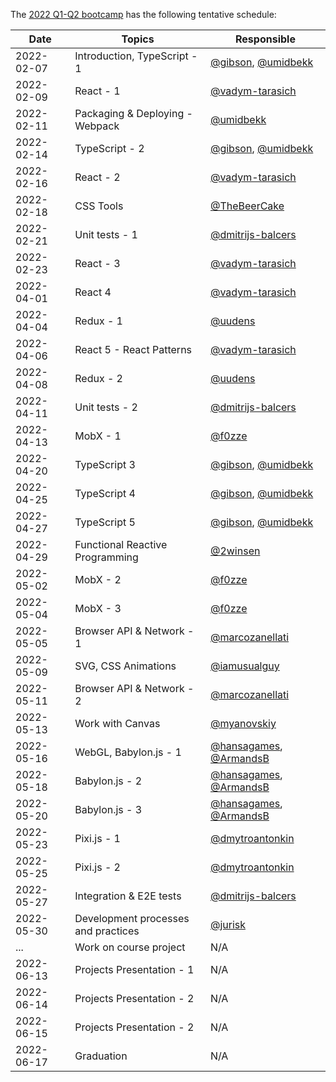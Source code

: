 The [2022 Q1-Q2 bootcamp](https://typescript-bootcamp.evolution.com/) has the following tentative schedule:

| Date       | Topics                                   | Responsible                                                                    |
|------------|------------------------------------------|--------------------------------------------------------------------------------|
| 2022-02-07 | Introduction, TypeScript - 1             | [@gibson](https://github.com/gibson), [@umidbekk](https://github.com/umidbekk) |
| 2022-02-09 | React - 1                                | [@vadym-tarasich](https://github.com/vadym-tarasich)                           |
| 2022-02-11 | Packaging & Deploying - Webpack          | [@umidbekk](https://github.com/umidbekk)                                       |
| 2022-02-14 | TypeScript - 2                           | [@gibson](https://github.com/gibson), [@umidbekk](https://github.com/umidbekk) |
| 2022-02-16 | React - 2                                | [@vadym-tarasich](https://github.com/vadym-tarasich)                           |
| 2022-02-18 | CSS Tools                                | [@TheBeerCake](https://github.com/TheBeerCake)                                 |
| 2022-02-21 | Unit tests - 1                           | [@dmitrijs-balcers](https://github.com/dmitrijs-balcers)                       |
| 2022-02-23 | React - 3                                | [@vadym-tarasich](https://github.com/vadym-tarasich)                           |
| 2022-04-01 | React 4                                  | [@vadym-tarasich](https://github.com/vadym-tarasich)                           |
| 2022-04-04 | Redux - 1                                | [@uudens](https://github.com/uudens)                                           |
| 2022-04-06 | React 5 - React Patterns                 | [@vadym-tarasich](https://github.com/vadym-tarasich)                           |
| 2022-04-08 | Redux - 2                                | [@uudens](https://github.com/uudens)                                           |
| 2022-04-11 | Unit tests - 2                           | [@dmitrijs-balcers](https://github.com/dmitrijs-balcers)                       |
| 2022-04-13 | MobX - 1                                 | [@f0zze](https://github.com/f0zze)                                             |
| 2022-04-20 | TypeScript 3                             | [@gibson](https://github.com/gibson), [@umidbekk](https://github.com/umidbekk) |
| 2022-04-25 | TypeScript 4                             | [@gibson](https://github.com/gibson), [@umidbekk](https://github.com/umidbekk) |
| 2022-04-27 | TypeScript 5                             | [@gibson](https://github.com/gibson), [@umidbekk](https://github.com/umidbekk) |
| 2022-04-29 | Functional Reactive Programming          | [@2winsen](https://github.com/2winsen)                                         |
| 2022-05-02 | MobX - 2                                 | [@f0zze](https://github.com/f0zze)                                             |
| 2022-05-04 | MobX - 3                                 | [@f0zze](https://github.com/f0zze)                                             |
| 2022-05-05 | Browser API & Network - 1                | [@marcozanellati](https://github.com/marcozanellati)                           |
| 2022-05-09 | SVG, CSS Animations                      | [@iamusualguy](https://github.com/iamusualguy)                                 |
| 2022-05-11 | Browser API & Network - 2                | [@marcozanellati](https://github.com/marcozanellati)                           |
| 2022-05-13 | Work with Canvas                         | [@myanovskiy](https://github.com/myanovskiy)                                   |
| 2022-05-16 | WebGL, Babylon.js - 1                    | [@hansagames](https://github.com/hansagames), [@ArmandsB](https://github.com/ArmandsB)                                   |
| 2022-05-18 | Babylon.js - 2                           | [@hansagames](https://github.com/hansagames), [@ArmandsB](https://github.com/ArmandsB)                                   |
| 2022-05-20 | Babylon.js - 3                           | [@hansagames](https://github.com/hansagames), [@ArmandsB](https://github.com/ArmandsB)                                   |
| 2022-05-23 | Pixi.js - 1                              | [@dmytroantonkin](https://github.com/dmytroantonkin)                           |
| 2022-05-25 | Pixi.js - 2                              | [@dmytroantonkin](https://github.com/dmytroantonkin)                           |
| 2022-05-27 | Integration & E2E tests                  | [@dmitrijs-balcers](https://github.com/dmitrijs-balcers)                       |
| 2022-05-30 | Development processes and practices      | [@jurisk](https://github.com/jurisk)                                           |
| ...        | Work on course project                   | N/A                                                                            |
| 2022-06-13 | Projects Presentation - 1                | N/A                                                                            |
| 2022-06-14 | Projects Presentation - 2                | N/A                                                                            |
| 2022-06-15 | Projects Presentation - 2                | N/A                                                                            |
| 2022-06-17 | Graduation                               | N/A                                                                            |
